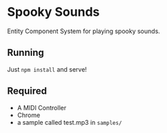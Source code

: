 # Spooky Sounds

Entity Component System for playing spooky sounds.


## Running

Just `npm install` and serve!

## Required

* A MIDI Controller
* Chrome
* a sample called test.mp3 in `samples/`
